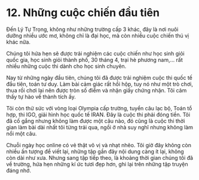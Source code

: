 # 12. Những cuộc chiến đầu tiên
Đến Lý Tự Trọng, không như những trường cấp 3 khác, đây là nơi nuôi dưỡng nhiều ước mơ, không chỉ là đại học, mà còn nhiều cuộc chiến thú vị khác nữa.

Chúng tôi hứa hẹn sẽ được trải nghiệm các cuộc chiến như học sinh giỏi quốc gia, học sinh giỏi thành phố, 30 tháng 4, trại hè phương nam,… rất nhiều những cuộc thi dành cho học sinh chuyên.

Nay từ những ngày đầu tiên, chúng tôi đã được trải nghiệm cuộc thi quốc tế đầu tiên, toán tư duy. Làm bài cảm giác rất hồi hộp, tuy nó như một trò chơi, thua rồi chơi lại nên được tròn số điểm và nhận giấy chứng nhận. Tôi cảm thấy tự hào về thành tích ấy.

Tôi còn thử sức với vòng loại Olympia cấp trường, tuyển câu lạc bộ, Toán tổ hợp, thi IGO, giải hình học quốc tế IRAN. Đây là cuộc thi phải đóng tiền. Tôi đã cố gắng nhưng không làm được một câu nào, đó cũng là cuộc thi thời gian làm bài dài nhất tôi từng trải qua, ngồi ở nhà suy nghĩ nhưng không làm nổi một câu. 

Chuỗi ngày học online có vẻ thật vô vị và nhạt nhẽo. Tôi giờ đây không còn nhiều ấn tượng để viết lại, những tập gần đây nội dung càng ít lại, không còn dài như xưa. Nhưng sang tập tiếp theo, là khoảng thời gian chúng tôi đã về trường, hứa hẹn những kí ức tươi đẹp hơn, ghi lại trên những tập truyện đáng nhớ.
